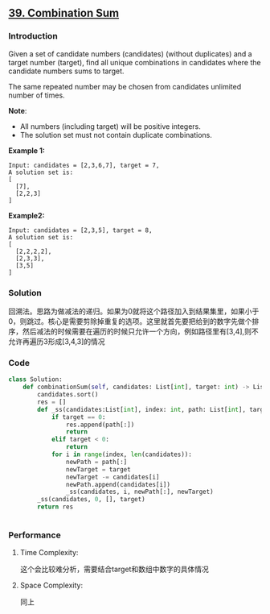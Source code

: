 ## [39. Combination Sum](https://leetcode-cn.com/problems/combination-sum/)

### Introduction

Given a set of candidate numbers (candidates) (without duplicates) and a target number (target), find all unique combinations in candidates where the candidate numbers sums to target.

The same repeated number may be chosen from candidates unlimited number of times.

**Note**:

- All numbers (including target) will be positive integers.
- The solution set must not contain duplicate combinations.

**Example 1:**

```
Input: candidates = [2,3,6,7], target = 7,
A solution set is:
[
  [7],
  [2,2,3]
]
```

**Example2:**

```
Input: candidates = [2,3,5], target = 8,
A solution set is:
[
  [2,2,2,2],
  [2,3,3],
  [3,5]
]
```

### Solution

回溯法。思路为做减法的递归。如果为0就将这个路径加入到结果集里，如果小于0，则跳过。核心是需要剪除掉重复的选项。这里就首先要把给到的数字先做个排序，然后减法的时候需要在遍历的时候只允许一个方向，例如路径里有[3,4],则不允许再遍历3形成[3,4,3]的情况

### Code

```python
class Solution:
    def combinationSum(self, candidates: List[int], target: int) -> List[List[int]]:
        candidates.sort()
        res = []
        def _ss(candidates:List[int], index: int, path: List[int], target: int):
            if target == 0:
                res.append(path[:])
                return
            elif target < 0:
                return
            for i in range(index, len(candidates)):
                newPath = path[:]
                newTarget = target
                newTarget -= candidates[i]
                newPath.append(candidates[i])
                _ss(candidates, i, newPath[:], newTarget)
        _ss(candidates, 0, [], target)
        return res
        
```

### Performance

1. Time Complexity:

   这个会比较难分析，需要结合target和数组中数字的具体情况

2. Space Complexity:

   同上